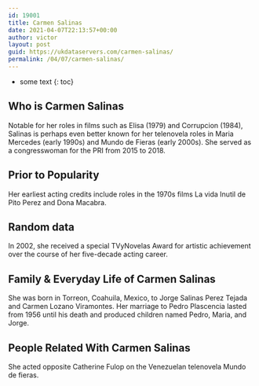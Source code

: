```yaml
---
id: 19001
title: Carmen Salinas
date: 2021-04-07T22:13:57+00:00
author: victor
layout: post
guid: https://ukdataservers.com/carmen-salinas/
permalink: /04/07/carmen-salinas/
---
```


* some text
{: toc}


## Who is Carmen Salinas



Notable for her roles in films such as Elisa (1979) and Corrupcion (1984), Salinas is perhaps even better known for her telenovela roles in Maria Mercedes (early 1990s) and Mundo de Fieras (early 2000s). She served as a congresswoman for the PRI from 2015 to 2018. 

                
                
                
## Prior to Popularity



Her earliest acting credits include roles in the 1970s films La vida Inutil de Pito Perez and Dona Macabra.

                
                
                
## Random data



In 2002, she received a special TVyNovelas Award for artistic achievement over the course of her five-decade acting career.

                
                
                
## Family & Everyday Life of Carmen Salinas



She was born in Torreon, Coahuila, Mexico, to Jorge Salinas Perez Tejada and Carmen Lozano Viramontes. Her marriage to Pedro Plascencia lasted from 1956 until his death and produced children named Pedro, Maria, and Jorge.

                
                
                
## People Related With Carmen Salinas



She acted opposite Catherine Fulop on the Venezuelan telenovela Mundo de fieras.

                
              
            
          
          
          